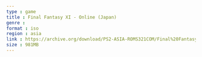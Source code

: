 ```yaml
---
type : game
title : Final Fantasy XI - Online (Japan)
genre : 
format : iso
region : asia
link : https://archive.org/download/PS2-ASIA-ROMS321COM/Final%20Fantasy%20XI%20-%20Online%20%28Japan%29.7z
size : 981MB
---
```

